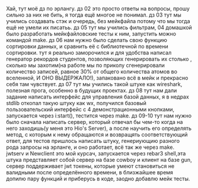Хай, тут моё дз по эрлангу.
дз 02 это просто ответы на вопросы, прошу сильно за них не бить, я тогда ещё многое не понимал.
дз 03 тут мы учились создавать стэк и очередь, без мейкфайла потому что мы тогда ещё не умели их писатьь.
дз 05 тут мы учились фильтрам, 04 домашкой было разработать мейкфайловские тесты к ним, запустить можно командой make.
дз 06 нам нужно было сделать свою функцию сортировки данных, и сравнить её с библиотечной по времени сортировки. тут я реально заморочился и для удобства написал генератор рекордов студентов, позволяющих генерировать их столько , сколько мы захотим(на работе мы по приколу сгенерировали количество записей, равное 30% от общего количества атомов во вселенной, И ОНО ВЫДЕРЖАЛО!), запаковано всё в мейк и прекрасно себя там чувствует.
дз 07 тут мы учились такой штуке как wireshark, полезная прога, особенно в будущих проектах.
дз 08 тут нам дали задание написать интерфейс для управления базой данных, я в недрах stdlib откопал такую штуку как wx, получился базовый пользовательский интерфейс с 4 демонстрационными кнопками, запускается через i:start(), тестится через make.
дз 09-10 тут нам нужно было сначала написать сервер, который отвечал бы чем-то когда на него заходишь(у меня это Hio's Server), а после научить его определять метод, с которым к нему обращаются и возвращять соответствующий ответ, для тестов пришлось написать штуку, генериующию разного рода запросы на эрланге, и оно работает, всё так же через make.
jwtserv и Newclient это мой курсач, запускается через rebar3 shell,эта штука представляет собой сервер на базе cowboy и клиент на базе gun, сервер поддерживает jwt токены, которые умеют становиться не валидными после определённого времени, в близжайшее время допилю пару функций и приберусь в коде, заодно добавлю мейк тесты.
